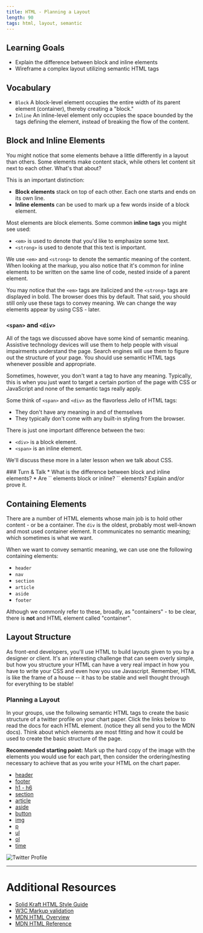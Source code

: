 ```yaml
---
title: HTML - Planning a Layout
length: 90
tags: html, layout, semantic
---
```


## Learning Goals

* Explain the difference between block and inline elements
* Wireframe a complex layout utilizing semantic HTML tags

## Vocabulary

- `Block` A block-level element occupies the entire width of its parent element (container), thereby creating a "block."
- `Inline` An inline-level element only occupies the space bounded by the tags defining the element, instead of breaking the flow of the content.

## Block and Inline Elements

You might notice that some elements behave a little differently in a layout than others. Some elements make content stack, while others let content sit next to each other. What's that about?

This is an important distinction:

- **Block elements** stack on top of each other. Each one starts and ends on its own line.
- **Inline elements** can be used to mark up a few words inside of a block element.

Most elements are block elements. Some common **inline tags** you might see used:

- `<em>` is used to denote that you'd like to emphasize some text.
- `<strong>` is used to denote that this text is important.

We use `<em>` and `<strong>` to denote the semantic meaning of the content. When looking at the markup, you also notice that it's common for inline elements to be written on the same line of code, nested inside of a parent element.

You may notice that the `<em>` tags are italicized and the `<strong>` tags are displayed in bold. The browser does this by default. That said, you should still only use these tags to convey meaning. We can change the way elements appear by using CSS - later.

### `<span>` and `<div>`

All of the tags we discussed above have some kind of semantic meaning. Assistive technology devices will use them to help people with visual impairments understand the page. Search engines will use them to figure out the structure of your page. You should use semantic HTML tags whenever possible and appropriate.

Sometimes, however, you don't want a tag to have any meaning. Typically, this is when you just want to target a certain portion of the page with CSS or JavaScript and none of the semantic tags really apply.

Some think of `<span>` and `<div>` as the flavorless Jello of HTML tags:

- They don't have any meaning in and of themselves
- They typically don't come with any built-in styling from the browser.

There is just one important difference between the two:

- `<div>` is a block element.
- `<span>` is an inline element.

We'll discuss these more in a later lesson when we talk about CSS.

<div class="call-to-action">
### Turn & Talk
* What is the difference between block and inline elements?
* Are `<img>` elements block or inline? `<a>` elements? Explain and/or prove it.
</div>

## Containing Elements

There are a number of HTML elements whose main job is to hold other content - or be a container. The `div` is the oldest, probably most well-known and most used container element. It communicates no semantic meaning; which sometimes is what we want.

When we want to convey semantic meaning, we can use one the following containing elements:

- `header`
- `nav`
- `section`
- `article`
- `aside`
- `footer`

Although we commonly refer to these, broadly, as "containers" - to be clear, there is **not** and HTML element called "container".

## Layout Structure

As front-end developers, you'll use HTML to build layouts given to you by a designer or client. It's an interesting challenge that can seem overly simple, but how you structure your HTML can have a very real impact in how you have to write your CSS and even how you use Javascript. Remember, HTML is like the frame of a house -- it has to be stable and well thought through for everything to be stable!

### Planning a Layout

In your groups, use the following semantic HTML tags to create the basic structure of a twitter profile on your chart paper.  Click the links below to read the docs for each HTML element.  (notice they all send you to the MDN docs).  Think about which elements are most fitting and how it could be used to create the basic structure of the page.

**Recommended starting point:** Mark up the hard copy of the image with the elements you would use for each part, then consider the ordering/nesting necessary to achieve that as you write your HTML on the chart paper.

* [header](https://developer.mozilla.org/en-US/docs/Web/HTML/Element/header)
* [footer](https://developer.mozilla.org/en-US/docs/Web/HTML/Element/footer)
* [h1 - h6](https://developer.mozilla.org/en-US/docs/Web/HTML/Element/Heading_Elements)
* [section](https://developer.mozilla.org/en-US/docs/Web/HTML/Element/section)
* [article](https://developer.mozilla.org/en-US/docs/Web/HTML/Element/article)
* [aside](https://developer.mozilla.org/en-US/docs/Web/HTML/Element/aside)
* [button](https://developer.mozilla.org/en-US/docs/Web/HTML/Element/button)
* [img](https://developer.mozilla.org/en-US/docs/Web/HTML/Element/img)
* [p](https://developer.mozilla.org/en-US/docs/Web/HTML/Element/p)
* [ul](https://developer.mozilla.org/en-US/docs/Web/HTML/Element/ul)
* [ol](https://developer.mozilla.org/en-US/docs/Web/HTML/Element/ol)
* [time](https://developer.mozilla.org/en-US/docs/Web/HTML/Element/time)

![Twitter Profile](/assets/images/twitter-profile.png)

***

# Additional Resources

* [Solid Kraft HTML Style Guide](https://github.com/solidkraft/guides/tree/master/html)
* [W3C Markup validation](https://validator.w3.org/#validate_by_uri)
* [MDN HTML Overview](https://developer.mozilla.org/en-US/docs/Web/HTML)
* [MDN HTML Reference](https://developer.mozilla.org/en-US/docs/Web/HTML/Reference)

